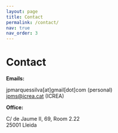 ```yaml
---
layout: page
title: Contact
permalink: /contact/
nav: true
nav_order: 3
---
```


# Contact<br>

**Emails:**

jpmarquessilva[at]gmail[dot]com (personal) <br>
jpms@icrea.cat (ICREA)

**Office:**

C/ de Jaume II, 69, Room 2.22<br>
25001 Lleida
